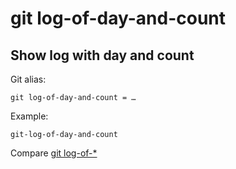# git log-of-day-and-count

## Show log with day and count

Git alias:

```git
git log-of-day-and-count = …
```

Example:

```shell
git-log-of-day-and-count
```

Compare [git log-of-*](../git-log-of)
